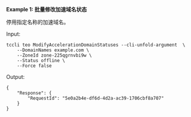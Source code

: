 **Example 1: 批量修改加速域名状态**

停用指定名称的加速域名。

Input: 

```
tccli teo ModifyAccelerationDomainStatuses --cli-unfold-argument  \
    --DomainNames example.com \
    --ZoneId zone-225qgrnvbi9w \
    --Status offline \
    --Force false
```

Output: 
```
{
    "Response": {
        "RequestId": "5e0a2b4e-df6d-4d2a-ac39-1706cbf8a707"
    }
}
```

